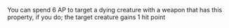 You can spend 6 AP to target a dying creature with a weapon that has this property, if you do; the target creature gains 1 hit point
